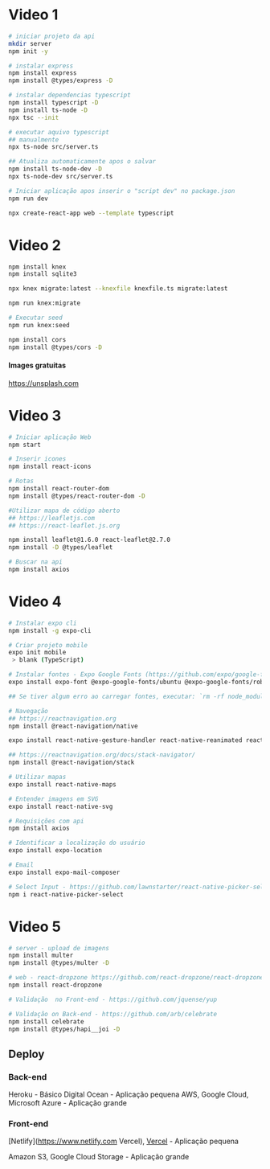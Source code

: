 # Video 1

```bash
# iniciar projeto da api
mkdir server
npm init -y

# instalar express
npm install express
npm install @types/express -D

# instalar dependencias typescript
npm install typescript -D
npm install ts-node -D
npx tsc --init

# executar aquivo typescript
## manualmente
npx ts-node src/server.ts

## Atualiza automaticamente apos o salvar
npm install ts-node-dev -D
npx ts-node-dev src/server.ts

# Iniciar aplicação apos inserir o "script dev" no package.json
npm run dev
```

```bash
npx create-react-app web --template typescript
```

# Video 2

```bash
npm install knex
npm install sqlite3

npx knex migrate:latest --knexfile knexfile.ts migrate:latest

npm run knex:migrate

# Executar seed
npm run knex:seed

npm install cors
npm install @types/cors -D
```

#### Images gratuitas

https://unsplash.com

# Video 3

```bash
# Iniciar aplicação Web
npm start

# Inserir icones
npm install react-icons

# Rotas
npm install react-router-dom
npm install @types/react-router-dom -D
```

```bash
#Utilizar mapa de código aberto
## https://leafletjs.com
## https://react-leaflet.js.org

npm install leaflet@1.6.0 react-leaflet@2.7.0
npm install -D @types/leaflet
```

```bash
# Buscar na api
npm install axios
```

# Video 4

```bash
# Instalar expo cli
npm install -g expo-cli

# Criar projeto mobile
expo init mobile
 > blank (TypeScript)
```

```bash
# Instalar fontes - Expo Google Fonts (https://github.com/expo/google-fonts)
expo install expo-font @expo-google-fonts/ubuntu @expo-google-fonts/roboto

## Se tiver algum erro ao carregar fontes, executar: `rm -rf node_modules/ && rm -f package-lock.json && rm -f yarn.lock && npm cache verify && npm install && expo r -c`

```

```bash
# Navegação
## https://reactnavigation.org
npm install @react-navigation/native

expo install react-native-gesture-handler react-native-reanimated react-native-screens react-native-safe-area-context @react-native-community/masked-view

## https://reactnavigation.org/docs/stack-navigator/
npm install @react-navigation/stack
```

```bash
# Utilizar mapas
expo install react-native-maps

# Entender imagens em SVG
expo install react-native-svg

# Requisições com api
npm install axios

# Identificar a localização do usuário
expo install expo-location

# Email
expo install expo-mail-composer

# Select Input - https://github.com/lawnstarter/react-native-picker-select
npm i react-native-picker-select
```

# Video 5

```bash
# server - upload de imagens
npm install multer
npm install @types/multer -D
```

```bash
# web - react-dropzone https://github.com/react-dropzone/react-dropzone
npm install react-dropzone
```

```bash
# Validação  no Front-end - https://github.com/jquense/yup

# Validação on Back-end - https://github.com/arb/celebrate
npm install celebrate
npm install @types/hapi__joi -D
```

## Deploy

### Back-end

Heroku - Básico
Digital Ocean - Aplicação pequena
AWS, Google Cloud, Microsoft Azure - Aplicação grande

### Front-end

[Netlify](https://www.netlify.com Vercel), [Vercel](https://vercel.com) - Aplicação pequena

Amazon S3, Google Cloud Storage - Aplicação grande

